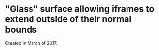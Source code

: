 # "Glass" surface allowing iframes to extend outside of their normal bounds

Created in March of 2017.
